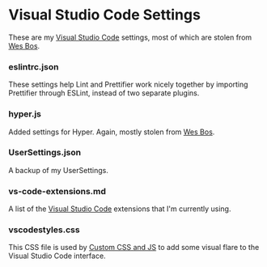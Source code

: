 # Visual Studio Code Settings
These are my [Visual Studio Code](https://code.visualstudio.com) settings, most of which are stolen from [Wes Bos](https://github.com/wesbos/dotfiles).

### eslintrc.json
These settings help Lint and Prettifier work nicely together by importing Prettifier through ESLint, instead of two separate plugins.

### hyper.js
Added settings for Hyper. Again, mostly stolen from [Wes Bos](https://github.com/wesbos/dotfiles).

### UserSettings.json
A backup of my UserSettings.

### vs-code-extensions.md
A list of the [Visual Studio Code](https://code.visualstudio.com) extensions that I'm currently using.

### vscodestyles.css
This CSS file is used by [Custom CSS and JS](https://github.com/be5invis/vscode-custom-css) to add some visual flare to the Visual Studio Code interface.